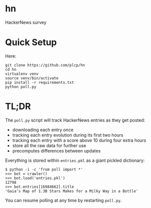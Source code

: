 # hn
HackerNews survey

# Quick Setup
Here:

```
git clone https://github.com/plcp/hn
cd hn
virtualenv venv
source venv/bin/activate
pip install -r requirements.txt
python poll.py
```

# TL;DR

The `poll.py` script will track HackerNews entries as they get posted:
 - downloading each entry once
 - tracking each entry evolution during its first two hours
 - tracking each entry with a score above 10 during four extra hours
 - store all the raw data for further use
 - precomputes differences between updates

Everything is stored within `entries.pkl` as a giant pickled dictionary:

```
$ python -i -c 'from poll import *'
>>> bot = crawler()
>>> bot.load('entries.pkl')
12798
>>> bot.entries[16984662].title
'Gaia’s Map of 1.3B Stars Makes for a Milky Way in a Bottle'
```

You can resume polling at any time by restarting `poll.py`.
